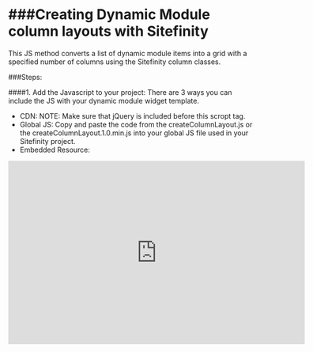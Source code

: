 ###Creating Dynamic Module column layouts with Sitefinity 
=========================

This JS method converts a list of dynamic module items into a grid with a specified number of columns using the Sitefinity column classes. 

###Steps:

####1. Add the Javascript to your project:
There are 3 ways you can include the JS with your dynamic module widget template.
  - CDN: <script src="http://d35e7mkljnxl9p.cloudfront.net/sitefinity/createColumnLayout.1.0.min.js"></script> NOTE: Make sure that jQuery is included before this scropt tag.
  - Global JS: Copy and paste the code from the createColumnLayout.js or the createColumnLayout.1.0.min.js into your global JS file used in your Sitefinity project. 
  - Embedded Resource: 

<iframe width="600" height="371" seamless frameborder="0" scrolling="no" src="https://docs.google.com/spreadsheets/d/12Eoz39zx-HaaQr-PkIVgxu-XyBCld-F2aOkzthUReM0/pubchart?oid=737466466&amp;format=interactive"></iframe>
